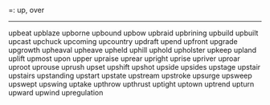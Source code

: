=: up, over 

---
upbeat
upblaze
upborne
upbound
upbow
upbraid
upbrining
upbuild
upbuilt
upcast
upchuck
upcoming
upcountry
updraft
upend
upfront
upgrade
upgrowth
upheaval
upheave
upheld
uphill
uphold
upholster
upkeep
upland
uplift
upmost
upon
upper
upraise
uprear
upright
uprise
upriver
uproar
uproot
uprouse
uprush
upset
upshift
upshot
upside
upsides
upstage
upstair
upstairs
upstanding
upstart
upstate
upstream
upstroke
upsurge
upsweep
upswept
upswing
uptake
upthrow
upthrust
uptight
uptown
uptrend
upturn
upward
upwind
upregulation
